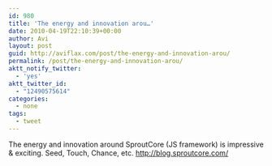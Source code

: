 ```yaml
---
id: 980
title: 'The energy and innovation arou…'
date: 2010-04-19T22:10:39+00:00
author: Avi
layout: post
guid: http://aviflax.com/post/the-energy-and-innovation-arou/
permalink: /post/the-energy-and-innovation-arou/
aktt_notify_twitter:
  - 'yes'
aktt_twitter_id:
  - "12490575614"
categories:
  - none
tags:
  - tweet
---
```

The energy and innovation around SproutCore (JS framework) is impressive & exciting. Seed, Touch, Chance, etc. <a href="http://blog.sproutcore.com/" rel="nofollow">http://blog.sproutcore.com/</a>